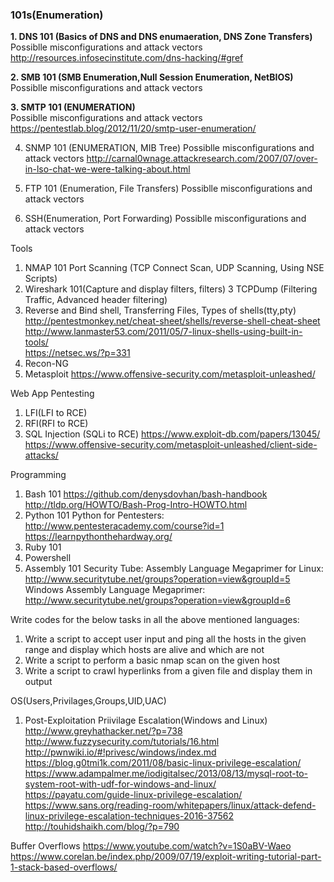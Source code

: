 ### **101s(Enumeration)**
**1. DNS 101 (Basics of DNS and DNS enumaeration, DNS Zone Transfers)**</br>
Possiblle misconfigurations and attack vectors</br>
http://resources.infosecinstitute.com/dns-hacking/#gref


**2. SMB 101 (SMB Enumeration,Null Session Enumeration, NetBIOS)**</br>
Possiblle misconfigurations and attack vectors

**3. SMTP 101 (ENUMERATION)**</br>
Possiblle misconfigurations and attack vectors</br>
https://pentestlab.blog/2012/11/20/smtp-user-enumeration/


4. SNMP 101 (ENUMERATION, MIB Tree)
Possiblle misconfigurations and attack vectors
http://carnal0wnage.attackresearch.com/2007/07/over-in-lso-chat-we-were-talking-about.html


5. FTP 101 (Enumeration, File Transfers)
Possiblle misconfigurations and attack vectors

6. SSH(Enumeration, Port Forwarding)
Possiblle misconfigurations and attack vectors

Tools
1. NMAP 101 Port Scanning (TCP Connect Scan, UDP Scanning, Using NSE Scripts)
2. Wireshark 101(Capture and display filters, filters)
3  TCPDump (Filtering Traffic, Advanced header filtering)
4. Reverse and Bind shell, Transferring Files, Types of shells(tty,pty)
			http://pentestmonkey.net/cheat-sheet/shells/reverse-shell-cheat-sheet
			http://www.lanmaster53.com/2011/05/7-linux-shells-using-built-in-tools/          
			https://netsec.ws/?p=331
5. Recon-NG
6. Metasploit
https://www.offensive-security.com/metasploit-unleashed/


Web App Pentesting
1. LFI(LFI to RCE)
2. RFI(RFI to RCE)
3. SQL Injection (SQLi to RCE)
https://www.exploit-db.com/papers/13045/
https://www.offensive-security.com/metasploit-unleashed/client-side-attacks/

Programming
1. Bash 101
https://github.com/denysdovhan/bash-handbook
http://tldp.org/HOWTO/Bash-Prog-Intro-HOWTO.html
2. Python 101
Python for Pentesters: http://www.pentesteracademy.com/course?id=1
https://learnpythonthehardway.org/
3. Ruby 101
4. Powershell
5. Assembly 101
Security Tube:
				Assembly Language Megaprimer for Linux: http://www.securitytube.net/groups?operation=view&groupId=5
				Windows Assembly Language Megaprimer: http://www.securitytube.net/groups?operation=view&groupId=6


Write codes for the below tasks in all the above mentioned languages:
1. Write a script to accept user input and ping all the hosts in the given range and display which hosts are alive and which are not
2. Write a script to perform a basic nmap scan on the given host
3. Write a script to crawl hyperlinks from a given file and display them in output


OS(Users,Privilages,Groups,UID,UAC)

1. Post-Exploitation
		Priivilage Escalation(Windows and Linux)
			http://www.greyhathacker.net/?p=738
			http://www.fuzzysecurity.com/tutorials/16.html
			http://pwnwiki.io/#!privesc/windows/index.md
			https://blog.g0tmi1k.com/2011/08/basic-linux-privilege-escalation/
			https://www.adampalmer.me/iodigitalsec/2013/08/13/mysql-root-to-system-root-with-udf-for-windows-and-linux/
			https://payatu.com/guide-linux-privilege-escalation/
			https://www.sans.org/reading-room/whitepapers/linux/attack-defend-linux-privilege-escalation-techniques-2016-37562
			http://touhidshaikh.com/blog/?p=790

Buffer Overflows
			https://www.youtube.com/watch?v=1S0aBV-Waeo
			https://www.corelan.be/index.php/2009/07/19/exploit-writing-tutorial-part-1-stack-based-overflows/
